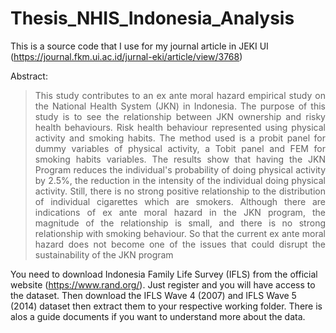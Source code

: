 # Thesis_NHIS_Indonesia_Analysis
This is a source code that I use for my journal article in JEKI UI (https://journal.fkm.ui.ac.id/jurnal-eki/article/view/3768)

Abstract:

> <p align="justify">This study contributes to an ex ante moral hazard empirical study on the National Health System (JKN) in Indonesia. The purpose of this study is to see the relationship between JKN ownership and risky health behaviours. Risk health behaviour represented using physical activity and smoking habits. The method used is a probit panel for dummy variables of physical activity, a Tobit panel and FEM for smoking habits variables. The results show that having the JKN Program reduces the individual's probability of doing physical activity by 2.5%, the reduction in the intensity of the individual doing physical activity. Still, there is no strong positive relationship to the distribution of individual cigarettes which are smokers. Although there are indications of ex ante moral hazard in the JKN program, the magnitude of the relationship is small, and there is no strong relationship with smoking behaviour. So that the current ex ante moral hazard does not become one of the issues that could disrupt the sustainability of the JKN program </p>

You need to download Indonesia Family Life Survey (IFLS) from the official website (https://www.rand.org/). Just register and you will have access to the dataset. Then download the IFLS Wave 4 (2007) and IFLS Wave 5 (2014) dataset then extract them to your respective working folder. There is alos a guide documents if you want to understand more about the data. 



